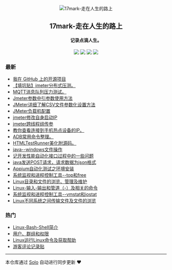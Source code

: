 <p align="center"><img alt="17mark-走在人生的路上" src="http://106.13.150.134/images/logo.png"></p><h2 align="center">
17mark-走在人生的路上
</h2>

<h4 align="center">记录点滴人生。</h4>
<p align="center"><a title="17mark-走在人生的路上" target="_blank" href="https://github.com/a929569603/solo-blog"><img src="https://img.shields.io/github/last-commit/a929569603/solo-blog.svg?style=flat-square&color=FF9900"></a>
<a title="GitHub repo size in bytes" target="_blank" href="https://github.com/a929569603/solo-blog"><img src="https://img.shields.io/github/repo-size/a929569603/solo-blog.svg?style=flat-square"></a>
<a title="Solo Version" target="_blank" href="https://github.com/b3log/solo/releases"><img src="https://img.shields.io/badge/solo-3.6.5-f1e05a.svg?style=flat-square&color=blueviolet"></a>
<a title="Hits" target="_blank" href="https://github.com/b3log/hits"><img src="https://hits.b3log.org/a929569603/solo-blog.svg"></a></p>

### 最新

* [我在 GitHub 上的开源项目](http://www.17mark.com/my-github-repos)
* [【填坑贴】jmeter分布式压测。](http://www.17mark.com/articles/2019/09/24/1569327440697.html)
* [MQTT消息队列压力测试。](http://www.17mark.com/articles/2019/09/24/1569325593532.html)
* [Jmeter参数中引参数使用方法](http://www.17mark.com/articles/2019/09/09/1568033219735.html)
* [JMeter详细了解CSV文件参数化设置方法](http://www.17mark.com/articles/2019/09/09/1568032960767.html)
* [JMeter负载机配置](http://www.17mark.com/articles/2019/09/09/1568030904613.html)
* [jmeter修改自身启动IP](http://www.17mark.com/articles/2019/09/09/1568029916314.html)
* [jmeter跨线程组传参](http://www.17mark.com/articles/2019/09/09/1568028784034.html)
* [教你查看连接到手机热点设备的IP。](http://www.17mark.com/articles/2019/09/07/1567849707822.html)
* [ADB常用命令整理。](http://www.17mark.com/articles/2019/09/05/1567685501610.html)
* [HTMLTestRunner美化附源码。](http://www.17mark.com/articles/2019/09/05/1567684733390.html)
* [java--windows文件操作](http://www.17mark.com/articles/2019/08/22/1566472661081.html)
* [记开发性能自动化接口过程中的一些问题](http://www.17mark.com/articles/2019/08/22/1566472660836.html)
* [java发送POST请求，请求数据为json格式](http://www.17mark.com/articles/2019/08/22/1566472660499.html)
* [Appium自动化测试之环境安装](http://www.17mark.com/articles/2019/08/22/1566472004945.html)
* [系统监视和进程控制工具--top和free](http://www.17mark.com/articles/2019/08/22/1566468954326.html)
* [Linux目录和文件的浏览、管理及维护](http://www.17mark.com/articles/2019/08/22/1566468954080.html)
* [Linux-输入-输出和管道（-）及相关的命令](http://www.17mark.com/articles/2019/08/22/1566468953744.html)
* [系统监视和进程控制工具--vmstat和iostat](http://www.17mark.com/articles/2019/08/22/1566468953339.html)
* [Linux不同系统之间传输文件及文件的浏览](http://www.17mark.com/articles/2019/08/22/1566468951932.html)

### 热门

* [Linux-Bash-Shell简介](http://www.17mark.com/articles/2019/08/22/1566468950344.html)
* [用户、群组和权限](http://www.17mark.com/articles/2019/08/22/1566468950958.html)
* [Linux运行Linux命令及获取帮助](http://www.17mark.com/articles/2019/08/22/1566468951373.html)
* [游客评论记录贴](http://www.17mark.com/articles/2019/09/26/1569463805137.html)



---

本仓库通过 [Solo](https://github.com/b3log/solo) 自动进行同步更新 ❤️ 